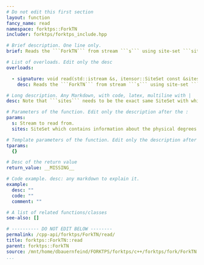 ```yaml
---
# Do not edit this first section
layout: function
fancy_name: read
namespace: forktps::ForkTN
includer: forktps/forktps_include.hpp

# Brief description. One line only.
brief: Reads the ```ForkTN``` from stream ```s``` using site-set ```sites```.

# List of overloads. Edit only the desc
overloads:

  - signature: void read(std::istream &s, itensor::SiteSet const &sites)
    desc: Reads the ```ForkTN``` from stream ```s``` using site-set ```sites```.

# Long description. Any Markdown, with code, latex, multiline with |
desc: Note that ```sites``` needs to be the exact same SiteSet with which the TN was written.

# Parameters of the function. Edit only the description after the :
params:
  s: Stream to read from.
  sites: SiteSet which contains information about the physical degrees of freedom.

# Template parameters of the function. Edit only the description after the :
tparams:
  {}

# Desc of the return value
return_value: __MISSING__

# Code example. desc: any markdown to explain it.
example:
  desc: ""
  code: ""
  comment: ""

# A list of related functions/classes
see-also: []

# ---------- DO NOT EDIT BELOW --------
permalink: /cpp-api/forktps/ForkTN/read/
title: forktps::ForkTN::read
parent: forktps::ForkTN
source: /mnt/home/dbauernfeind/FORKTPS/forktps/c++/forktps/fork/ForkTN.hpp
...
```


